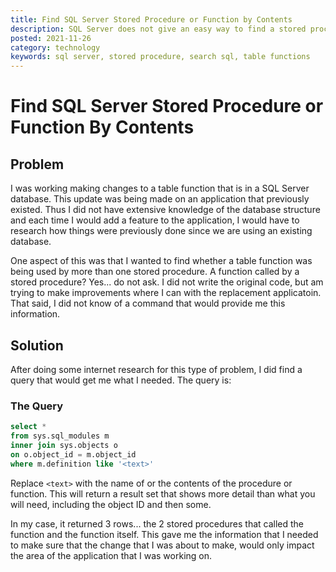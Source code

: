 ```yaml
---
title: Find SQL Server Stored Procedure or Function by Contents
description: SQL Server does not give an easy way to find a stored procedure by its contents. I show you how this can be done. 
posted: 2021-11-26
category: technology
keywords: sql server, stored procedure, search sql, table functions
---
```


# Find SQL Server Stored Procedure or Function By Contents

## Problem

I was working making changes to a table function that is in a SQL Server database. This update was being made 
on an application that previously existed. Thus I did not have extensive knowledge of the database structure 
and each time I would add a feature to the application, I would have to research how things were previously 
done since we are using an existing database. 

One aspect of this was that I wanted to find whether a table function was being used by more than one 
stored procedure. A function called by a stored procedure?  Yes... do not ask. I did not write the original 
code, but am trying to make improvements where I can with the replacement applicatoin. That said, I did not 
know of a command that would provide me this information. 

## Solution

After doing some internet research for this type of problem, I did find a query that would get me what I needed. 
The query is: 

### The Query

```sql
select * 
from sys.sql_modules m
inner join sys.objects o
on o.object_id = m.object_id
where m.definition like '<text>'
```

Replace ```<text>``` with the name of or the contents of the procedure or function. This will return a result 
set that shows more detail than what you will need, including the object ID and then some. 

In my case, it returned 3 rows... the 2 stored procedures that called the function and the function itself.
This gave me the information that I needed to make sure that the change that I was about to make, would only 
impact the area of the application that I was working on. 
